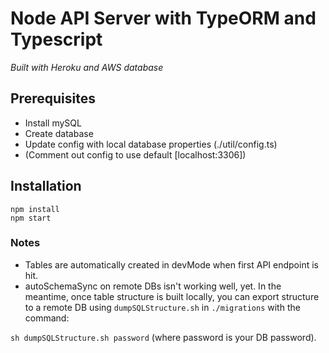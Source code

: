 # **Node API Server with TypeORM and Typescript**

_Built with Heroku and AWS database_

## Prerequisites
- Install mySQL
- Create database
- Update config with local database properties (./util/config.ts)
- (Comment out config to use default [localhost:3306])

## Installation
~~~~
npm install
npm start
~~~~

### Notes
- Tables are automatically created in devMode when first API endpoint is hit.
- autoSchemaSync on remote DBs isn't working well, yet. In the meantime, once table structure is built locally, you can export structure to a remote DB using `dumpSQLStructure.sh` in `./migrations` with the command:

`sh dumpSQLStructure.sh password`  (where password is your DB password).
